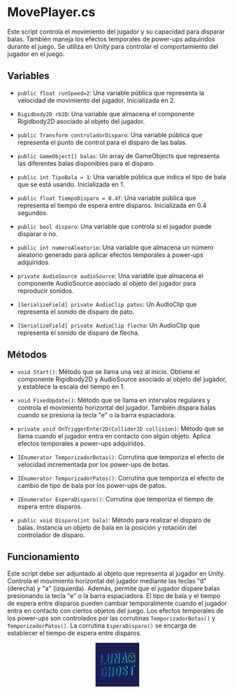 # MovePlayer.cs

Este script controla el movimiento del jugador y su capacidad para disparar balas. También maneja los efectos temporales de power-ups adquiridos durante el juego. Se utiliza en Unity para controlar el comportamiento del jugador en el juego.

## Variables

- `public float runSpeed=2`: Una variable pública que representa la velocidad de movimiento del jugador. Inicializada en 2.

- `Rigidbody2D rb2D`: Una variable que almacena el componente Rigidbody2D asociado al objeto del jugador.

- `public Transform controladorDisparo`: Una variable pública que representa el punto de control para el disparo de las balas.

- `public GameObject[] balas`: Un array de GameObjects que representa las diferentes balas disponibles para el disparo.

- `public int TipoBala = 1`: Una variable pública que indica el tipo de bala que se está usando. Inicializada en 1.

- `public float TiempoDisparo = 0.4f`: Una variable pública que representa el tiempo de espera entre disparos. Inicializada en 0.4 segundos.

- `public bool disparo`: Una variable que controla si el jugador puede disparar o no.

- `public int numeroAleatorio`: Una variable que almacena un número aleatorio generado para aplicar efectos temporales a power-ups adquiridos.

- `private AudioSource audioSource`: Una variable que almacena el componente AudioSource asociado al objeto del jugador para reproducir sonidos.

- `[SerializeField] private AudioClip patos`: Un AudioClip que representa el sonido de disparo de pato.

- `[SerializeField] private AudioClip flecha`: Un AudioClip que representa el sonido de disparo de flecha.

## Métodos

- `void Start()`: Método que se llama una vez al inicio. Obtiene el componente Rigidbody2D y AudioSource asociado al objeto del jugador, y establece la escala del tiempo en 1.

- `void FixedUpdate()`: Método que se llama en intervalos regulares y controla el movimiento horizontal del jugador. También dispara balas cuando se presiona la tecla "e" o la barra espaciadora.

- `private void OnTriggerEnter2D(Collider2D collision)`: Método que se llama cuando el jugador entra en contacto con algún objeto. Aplica efectos temporales a power-ups adquiridos.

- `IEnumerator TemporizadorBotas()`: Corrutina que temporiza el efecto de velocidad incrementada por los power-ups de botas.

- `IEnumerator TemporizadorPatos()`: Corrutina que temporiza el efecto de cambio de tipo de bala por los power-ups de patos.

- `IEnumerator EsperaDisparo()`: Corrutina que temporiza el tiempo de espera entre disparos.

- `public void Disparo(int bala)`: Método para realizar el disparo de balas. Instancia un objeto de bala en la posición y rotación del controlador de disparo.

## Funcionamiento

Este script debe ser adjuntado al objeto que representa al jugador en Unity. Controla el movimiento horizontal del jugador mediante las teclas "d" (derecha) y "a" (izquierda). Además, permite que el jugador dispare balas presionando la tecla "e" o la barra espaciadora. El tipo de bala y el tiempo de espera entre disparos pueden cambiar temporalmente cuando el jugador entra en contacto con ciertos objetos del juego. Los efectos temporales de los power-ups son controlados por las corrutinas `TemporizadorBotas()` y `TemporizadorPatos()`. La corrutina `EsperaDisparo()` se encarga de establecer el tiempo de espera entre disparos.







<p align="center">
  <img src="/Imagenes/Logo_LunaGhost.png" alt="LunaGhost" width="100" height="100">
</p>